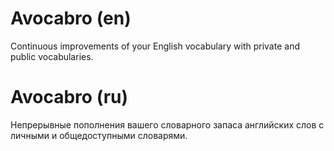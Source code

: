 # Avocabro (en)
Continuous improvements of your English vocabulary with private and public vocabularies.

# Avocabro (ru)
Непрерывные пополнения вашего словарного запаса английских слов с личными и общедоступными словарями.
